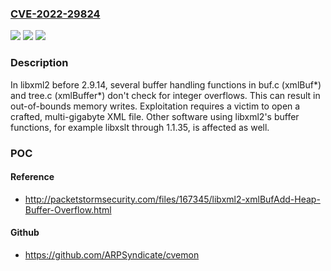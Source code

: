 ### [CVE-2022-29824](https://cve.mitre.org/cgi-bin/cvename.cgi?name=CVE-2022-29824)
![](https://img.shields.io/static/v1?label=Product&message=n%2Fa&color=blue)
![](https://img.shields.io/static/v1?label=Version&message=n%2Fa&color=blue)
![](https://img.shields.io/static/v1?label=Vulnerability&message=n%2Fa&color=brighgreen)

### Description

In libxml2 before 2.9.14, several buffer handling functions in buf.c (xmlBuf*) and tree.c (xmlBuffer*) don't check for integer overflows. This can result in out-of-bounds memory writes. Exploitation requires a victim to open a crafted, multi-gigabyte XML file. Other software using libxml2's buffer functions, for example libxslt through 1.1.35, is affected as well.

### POC

#### Reference
- http://packetstormsecurity.com/files/167345/libxml2-xmlBufAdd-Heap-Buffer-Overflow.html

#### Github
- https://github.com/ARPSyndicate/cvemon

